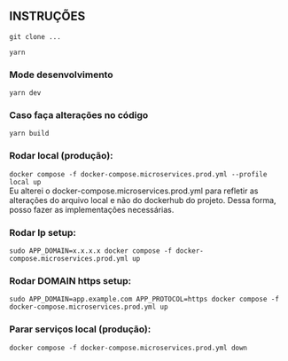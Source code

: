 ## INSTRUÇÕES

`git clone ...`
  
`yarn`

### Mode desenvolvimento  
`yarn dev`

### Caso faça alterações no código  
`yarn build`

### Rodar local (produção):  
`docker compose -f docker-compose.microservices.prod.yml --profile local up`  
Eu alterei o docker-compose.microservices.prod.yml para refletir as alterações do arquivo local e não do dockerhub do projeto. Dessa forma, posso fazer as implementações necessárias.  

### Rodar Ip setup:  
`sudo APP_DOMAIN=x.x.x.x docker compose -f docker-compose.microservices.prod.yml up`

### Rodar DOMAIN https setup:  
`sudo APP_DOMAIN=app.example.com APP_PROTOCOL=https docker compose -f docker-compose.microservices.prod.yml up`

### Parar serviços local (produção):  
`docker compose -f docker-compose.microservices.prod.yml down`  
